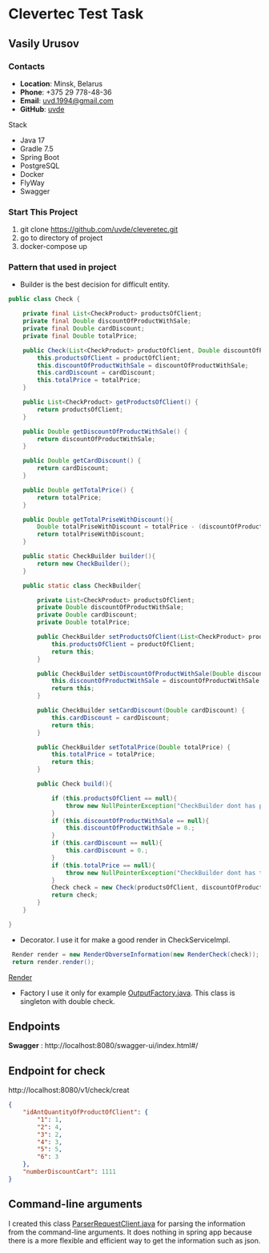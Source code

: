 # Clevertec Test Task

## Vasily Urusov

### Contacts
- __Location__: Minsk, Belarus
- __Phone__: +375 29 778-48-36
- __Email__: uvd.1994@gmail.com
- __GitHub__: [uvde](https://github.com/uvde)


Stack

+ Java 17
+ Gradle 7.5
+ Spring Boot
+ PostgreSQL
+ Docker
+ FlyWay
+ Swagger

### Start This Project
1. git clone https://github.com/uvde/cleveretec.git
2. go to directory of project 
3. docker-compose up


### Pattern that used in project
- Builder
is the best decision for difficult entity.
```java
public class Check {

    private final List<CheckProduct> productsOfClient;
    private final Double discountOfProductWithSale;
    private final Double cardDiscount;
    private final Double totalPrice;

    public Check(List<CheckProduct> productOfClient, Double discountOfProductWithSale, Double cardDiscount, Double totalPrice) {
        this.productsOfClient = productOfClient;
        this.discountOfProductWithSale = discountOfProductWithSale;
        this.cardDiscount = cardDiscount;
        this.totalPrice = totalPrice;
    }

    public List<CheckProduct> getProductsOfClient() {
        return productsOfClient;
    }

    public Double getDiscountOfProductWithSale() {
        return discountOfProductWithSale;
    }

    public Double getCardDiscount() {
        return cardDiscount;
    }

    public Double getTotalPrice() {
        return totalPrice;
    }

    public Double getTotalPriseWithDiscount(){
        Double totalPriseWithDiscount = totalPrice - (discountOfProductWithSale + cardDiscount);
        return totalPriseWithDiscount;
    }

    public static CheckBuilder builder(){
        return new CheckBuilder();
    }

    public static class CheckBuilder{

        private List<CheckProduct> productsOfClient;
        private Double discountOfProductWithSale;
        private Double cardDiscount;
        private Double totalPrice;

        public CheckBuilder setProductsOfClient(List<CheckProduct> productOfClient) {
            this.productsOfClient = productOfClient;
            return this;
        }

        public CheckBuilder setDiscountOfProductWithSale(Double discountOfProductWithSale) {
            this.discountOfProductWithSale = discountOfProductWithSale;
            return this;
        }

        public CheckBuilder setCardDiscount(Double cardDiscount) {
            this.cardDiscount = cardDiscount;
            return this;
        }

        public CheckBuilder setTotalPrice(Double totalPrice) {
            this.totalPrice = totalPrice;
            return this;
        }

        public Check build(){

            if (this.productsOfClient == null){
                throw new NullPointerException("CheckBuilder dont has productOfClient");
            }
            if (this.discountOfProductWithSale == null){
                this.discountOfProductWithSale = 0.;
            }
            if (this.cardDiscount == null){
                this.cardDiscount = 0.;
            }
            if (this.totalPrice == null){
                throw new NullPointerException("CheckBuilder dont has totalPrice");
            }
            Check check = new Check(productsOfClient, discountOfProductWithSale, cardDiscount, totalPrice);
            return check;
        }
    }

}
```
- Decorator.
I use it for make a good render in CheckServiceImpl.
```java
 Render render = new RenderObverseInformation(new RenderCheck(check));
 return render.render();
```
[Render](https://github.com/uvde/cleveretec/blob/63a9a8aa41289dd3ec9abb9ab564bf4627689cb9/src/main/java/ru/clevertec/vasili/urusov/render)
- Factory
I use it only for example 
[OutputFactory.java](https://github.com/uvde/cleveretec/blob/63a9a8aa41289dd3ec9abb9ab564bf4627689cb9/src/main/java/ru/clevertec/vasili/urusov/output/OutputFactory.java).
This class is singleton with double check.

## Endpoints

 __Swagger__ : http://localhost:8080/swagger-ui/index.html#/

## Endpoint for check

http://localhost:8080/v1/check/creat
```json
{
    "idAntQuantityOfProductOfClient": {
        "1": 1,
        "2": 4,
        "3": 2,
        "4": 3,
        "5": 5,
        "6": 3
    },
    "numberDiscountCart": 1111
}
```

## Command-line arguments
I created this class [ParserRequestClient.java](https://github.com/uvde/cleveretec/blob/9ef54cfadcddeeced9886b022f02772b09c21169/src/main/java/ru/clevertec/vasili/urusov/util/ParserRequestClient.java) for parsing the information from the command-line arguments.
It does nothing in spring app because there is a more flexible and efficient way to get the  information such as json.
